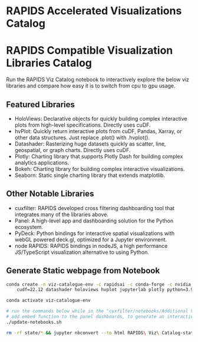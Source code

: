 # RAPIDS Accelerated Visualizations Catalog

# RAPIDS Compatible Visualization Libraries Catalog

Run the RAPIDS Viz Catalog notebook to interactively explore the below viz libraries and compare how easy it is to switch from cpu to gpu usage.

## Featured Libraries

- HoloViews: Declarative objects for quickly building complex interactive plots from high-level specifications. Directly uses cuDF.
- hvPlot: Quickly return interactive plots from cuDF, Pandas, Xarray, or other data structures. Just replace .plot() with .hvplot().
- Datashader: Rasterizing huge datasets quickly as scatter, line, geospatial, or graph charts. Directly uses cuDF.
- Plotly: Charting library that supports Plotly Dash for building complex analytics applications.
- Bokeh: Charting library for building complex interactive visualizations.
- Seaborn: Static single charting library that extends matplotlib.

## Other Notable Libraries

- cuxfilter: RAPIDS developed cross filtering dashboarding tool that integrates many of the libraries above.
- Panel: A high-level app and dashboarding solution for the Python ecosystem.
- PyDeck: Python bindings for interactive spatial visualizations with webGL powered deck.gl, optimized for a Jupyter environment.
- node RAPIDS: RAPIDS bindings in nodeJS, a high performance JS/TypeScript visualization alternative to using Python.

## Generate Static webpage from Notebook

```bash
conda create -n viz-catalogue-env -c rapidsai -c conda-forge -c nvidia \
    cudf=22.12 datashader holoviews hvplot jupyterlab plotly python=3.9 seaborn

conda activate viz-catalogue-env

# run the commands below while in the "cuxfilter/notebooks/Additional Visualizations Catalogue" directory
# add embed function to the panel dashboards, to generate an interactive web-page
./update-notebooks.sh

rm -rf state/* && jupyter nbconvert --to html RAPIDS\ Viz\ Catalog-static.ipynb --execute --output index.html
```
